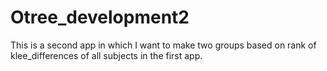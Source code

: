 # Otree_development2
This is a second app in which I want to make two groups based on rank of klee_differences of all subjects in the first app. 
